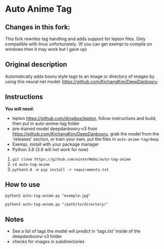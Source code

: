 # Auto Anime Tag

## Changes in this fork:

This fork rewrites tag handling and adds support for lepton files. Only compatible with linux unfortunately. (If you can get exempi to compile on windows then it may work but I gave up)

## Original description

Automatically adds booru style tags to an image or directory of images by using this neural net model: https://github.com/KichangKim/DeepDanbooru

## Instructions

**You will need**:
- lepton https://github.com/dropbox/lepton, follow instructions and build, then put in auto-anime-tag folder
- pre-trained model deepdanbooru-v3 from https://github.com/KichangKim/DeepDanbooru, grab the model from the 'releases' section, or train your own, put the files in `auto-anime-tag/deep`
- Exempi, install with your package manager
- Python 3.8 (3.9 will not work for now)

1. `git clone https://github.com/winterNebs/auto-tag-anime`
2. `cd auto-tag-anime`
3. `python3.8 -m pip install -r requirements.txt`

## How to use
`python3 auto-tag-anime.py "example.jpg"`

`python3 auto-tag-anime.py "/path/to/directory/"`


## Notes
* See a list of tags the model will predict in 'tags.txt' inside of the deepdanbooru-v3 folder
* checks for images in subdirectories 

